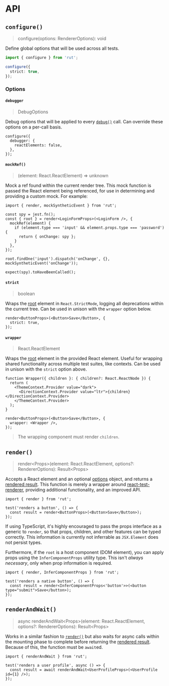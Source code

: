 # API

## `configure()`

> configure(options: RendererOptions): void

Define global options that will be used across all tests.

```ts
import { configure } from 'rut';

configure({
  strict: true,
});
```

### Options

#### `debugger`

> DebugOptions

Debug options that will be applied to every [`debug()`](./api/result.md#options) call. Can override
these options on a per-call basis.

```tsx
configure({
  debugger: {
    reactElements: false,
  },
});
```

#### `mockRef()`

> (element: React.ReactElement) => unknown

Mock a ref found within the current render tree. This mock function is passed the React element
being referenced, for use in determining and providing a custom mock. For example:

```tsx
import { render, mockSyntheticEvent } from 'rut';

const spy = jest.fn();
const { root } = render<LoginFormProps>(<LoginForm />, {
  mockRef(element) {
    if (element.type === 'input' && element.props.type === 'password') {
      return { onChange: spy };
    }
  },
});

root.findOne('input').dispatch('onChange', {}, mockSyntheticEvent('onChange'));

expect(spy).toHaveBeenCalled();
```

#### `strict`

> boolean

Wraps the [root](./api/result.md#root) element in `React.StrictMode`, logging all deprecations
within the current tree. Can be used in unison with the `wrapper` option below.

```tsx
render<ButtonProps>(<Button>Save</Button>, {
  strict: true,
});
```

#### `wrapper`

> React.ReactElement

Wraps the [root](./api/result.md#root) element in the provided React element. Useful for wrapping
shared functionality across multiple test suites, like contexts. Can be used in unison with the
`strict` option above.

```tsx
function Wrapper({ children }: { children?: React.ReactNode }) {
  return (
    <ThemeContext.Provider value="dark">
      <DirectionContext.Provider value="ltr">{children}</DirectionContext.Provider>
    </ThemeContext.Provider>
  );
}

render<ButtonProps>(<Button>Save</Button>, {
  wrapper: <Wrapper />,
});
```

> The wrapping component must render `children`.

## `render()`

> render\<Props>(element: React.ReactElement, options?: RendererOptions): Result\<Props>

Accepts a React element and an optional [options](#configure) object, and returns a
[rendered result](./api/result.md). This function is merely a wrapper around
[react-test-renderer](https://reactjs.org/docs/test-renderer.html), providing additional
functionality, and an improved API.

```tsx
import { render } from 'rut';

test('renders a button', () => {
  const result = render<ButtonProps>(<Button>Save</Button>);
});
```

If using TypeScript, it's highly encouraged to pass the props interface as a generic to `render`, so
that props, children, and other features can be typed correctly. This information is currently not
inferrable as `JSX.Element` does not persist types.

Furthermore, if the `root` is a host component (DOM element), you can apply props using the
`InferComponentProps` utility type. This isn't _always necessary_, only when prop information is
required.

```tsx
import { render, InferComponentProps } from 'rut';

test('renders a native button', () => {
  const result = render<InferComponentProps<'button'>>(<button type="submit">Save</button>);
});
```

## `renderAndWait()`

> async renderAndWait\<Props>(element: React.ReactElement, options?: RendererOptions):
> Result\<Props>

Works in a similar fashion to [`render()`](#render) but also waits for async calls within the
mounting phase to complete before returning the [rendered result](./api/result.md). Because of this,
the function must be `await`ed.

```tsx
import { renderAndWait } from 'rut';

test('renders a user profile', async () => {
  const result = await renderAndWait<UserProfileProps>(<UserProfile id={1} />);
});
```
